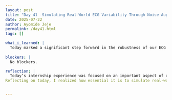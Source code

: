 ```yaml
---
layout: post
title: "Day 41 -Simulating Real-World ECG Variability Through Noise Augmentation"
date: 2025-07-22
author: Ayomide Jeje
permalink: /day41.html
tags: []

what_i_learned: |
  Today marked a significant step forward in the robustness of our ECG classification project. I dedicated the majority of my time to implementing and testing arious forms of synthetic noise to simulate real-world distortions in ECG signals. The goal was to enhance the generalization capabilities of our deep learning models by exposing them to more realistic, imperfect data. I began by introducing Gaussian noise into the dataset, which mimics the random fluctuations often encountered in sensor readings due to electronic interference or environmental conditions. This type of noise helps the model learn to distinguish between signal and background fluctuations, making it more reliable when deployed in practical settings. Next, I implemented baseline wander, a common low-frequency distortion typically caused by factors like patient movement or breathing. This artifact can shift the entire signal baseline up or down over time, posing a challenge for accurate detection of cardiac events. By simulating this condition, the model becomes better equipped to ignore irrelevant baseline shifts and focus on the important morphological features of the ECG. Later in the day, I met with my professor to review the progress and discuss the implications of these noise additions. We examined how noise augmentation can serve as a form of regularization and potentially improve model resilience against unseen data. The meeting also helped clarify our next steps, which include evaluating model performance on noisy versus clean data and determining the best noise combinations for training. Overall, today’s work was both technically challenging and intellectually rewarding. It brought us closer to building a more reliable and clinically applicable ECG diagnostic tool by replicating the complexities of real-world data
  
blockers: |
  No blockers.

reflection: |
  Today’s internship experience was focused on an important aspect of our ECGNet project: preparing our dataset to better reflect real-world conditions. A key insight in deep learning for biomedical data is that models trained only on clean, ideal signals often fail when exposed to noisy, real-life data. To address this, I spent the day implementing various forms of noise augmentation into our ECG dataset, including Gaussian noise, baseline wander, and muscle noise. The first type of noise I introduced was Gaussian noise, which represents random fluctuations commonly seen in ECG signals due to sensor imperfections or background interference. Adding this noise helps our model learn how to filter out irrelevant spikes and better detect consistent patterns in the signal.Next, I worked on simulating baseline wander, a slow drift in the ECG signal caused by factors like patient movement or breathing. This distortion can interfere with key features like the ST segment, so making our model robust to such artifacts is critical for accurate clinical interpretation. Lastly, I added muscle noise, or electromyographic interference, which introduces high-frequency variations typically caused by voluntary or involuntary muscle contractions. This type of noise is especially common during ambulatory ECG recordings and can easily confuse a model if it hasn’t seen similar distortions during training. Later in the day, I had a valuable meeting with my professor. We reviewed the goals of noise augmentation and discussed how these changes could lead to improved model generalization and robustness. The discussion helped me better understand not just the how, but the why behind these techniques — and how they align with our broader goal of building a clinically usable diagnostic model.
Reflecting on today, I realized how essential it is to simulate real-world variability when working with medical data. Clean data may perform well in lab settings, but our goal is to develop solutions that function reliably in unpredictable environments. Today’s work was a meaningful step toward that vision.


---
```

